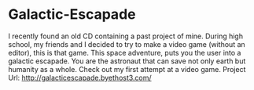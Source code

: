 # Galactic-Escapade
I recently found an old CD containing a past project of mine. During high school, my friends and I decided to try to make a video game (without an editor), this is that game. This space adventure, puts you the user into a galactic escapade. You are the astronaut that can save not only earth but humanity as a whole. Check out my first attempt at a video game.
Project Url: http://galacticescapade.byethost3.com/
